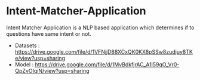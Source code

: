 # Intent-Matcher-Application
Intent Matcher Application is a NLP based application which determines if to questions have same intent or not.

* Datasets : https://drive.google.com/file/d/1VFNjjD88XCxQK0KX8pSSw8zudjuy8TKe/view?usp=sharing
* Model : https://drive.google.com/file/d/1MvBdkfjrAC_A1I59qO_Vr0-QpZvOIqiN/view?usp=sharing

